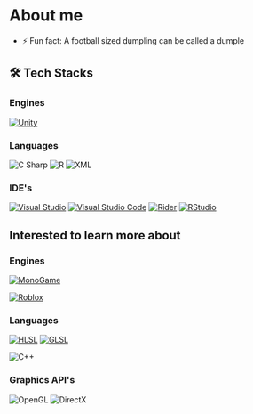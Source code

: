 # About me
- ⚡ Fun fact: A football sized dumpling can be called a dumple


## 🛠️ Tech Stacks
### Engines
[![Unity](https://img.shields.io/badge/Unity-3D%20&%202D-57b9d3.svg?style=for-the-badge&logo=unity)](https://unity3d.com)

### Languages
![C Sharp](https://img.shields.io/badge/C--Sharp-239120?style=for-the-badge&logo=sharp&logoColor=white) 
![R](https://img.shields.io/badge/R--Code-276DC3?style=for-the-badge&logo=r&logoColor=white)
![XML](https://img.shields.io/badge/XML-FF6600?style=for-the-badge&logo=xml&logoColor=white)

### IDE's
[![Visual Studio](https://custom-icon-badges.demolab.com/badge/Visual%20Studio-5C2D91.svg?style=for-the-badge&logo=visual-studio&logoColor=white)](https://visualstudio.microsoft.com/)
[![Visual Studio Code](https://custom-icon-badges.demolab.com/badge/Visual%20Studio%20Code-0078d7.svg?style=for-the-badge&logo=vsc&logoColor=white)](https://code.visualstudio.com/)
[![Rider](https://img.shields.io/badge/Rider-000?style=for-the-badge&logo=rider&logoColor=fff)](https://www.jetbrains.com/rider/)
[![RStudio](https://img.shields.io/badge/R--Studio-75AADB?style=for-the-badge&logo=rstudioide&logoColor=white)](https://posit.co/)

## Interested to learn more about
### Engines
[![MonoGame](https://img.shields.io/badge/MonoGame-ED1C24?style=for-the-badge&logo=monogame&logoColor=white&labelColor=ED1C24&color=232323)](https://monogame.net/)

[![Roblox](https://img.shields.io/badge/Roblox--Studio-000000?style=for-the-badge&logo=robloxstudio&logoColor=white)](https://create.roblox.com/landing)

### Languages
[![HLSL](https://img.shields.io/badge/HLSL-0096FF?style=for-the-badge&logo=directx&logoColor=white&labelColor=0096FF&color=232323)](https://learn.microsoft.com/en-us/windows/win32/direct3dhlsl/dx-graphics-hlsl)
[![GLSL](https://img.shields.io/badge/GLSL-0055A4?style=for-the-badge&logoColor=white)](https://www.shadertoy.com/user/AstronDaeus)

![C++](https://img.shields.io/badge/C++-00599C?style=for-the-badge&logo=cplusplus&logoColor=white)


### Graphics API's
![OpenGL](https://img.shields.io/badge/OpenGL-0055A4?style=for-the-badge&logo=opengl&logoColor=white)
![DirectX](https://img.shields.io/badge/DirectX-000?style=for-the-badge&logoColor=fff)




<!--
**BoxWhale/BoxWhale** is a ✨ _special_ ✨ repository because its `README.md` (this file) appears on your GitHub profile.

![C#](https://img.shields.io/badge/C%23-239120?style=for-the-badge&logo=c-sharp&logoColor=white)
![R](https://img.shields.io/badge/R-276DC3?style=for-the-badge&logo=r&logoColor=white)
![RStudio](https://img.shields.io/badge/RStudio-75AADB?style=for-the-badge&logo=rstudio&logoColor=white)
![HLSL](https://img.shields.io/badge/HLSL-0096FF?style=for-the-badge&logo=directx&logoColor=white)
![Roblox](https://img.shields.io/badge/Roblox-000000?style=for-the-badge&logo=roblox&logoColor=white)
![MonoGame](https://img.shields.io/badge/MonoGame-ED1C24?style=for-the-badge&logo=monogame&logoColor=white)


Here are some ideas to get you started:

- 🔭 I’m currently working on ...
- 🌱 I’m currently learning ...
- 👯 I’m looking to collaborate on ...
- 🤔 I’m looking for help with ...
- 💬 Ask me about ...
- 📫 How to reach me: ...
- 😄 Pronouns: ...
- ⚡ Fun fact: ...
-->
